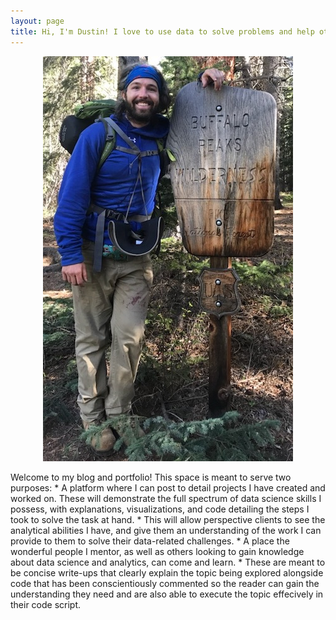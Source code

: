 ```yaml
---
layout: page
title: Hi, I'm Dustin! I love to use data to solve problems and help others better understand the world around them.
---
```


<div style="text-align:center" markdown="1">

![Photo of Dustin Wicker](/assets/img/dustin_wicker.jpg "Dustin Wicker")

</div>  
Welcome to my blog and portfolio! This space is meant to serve two purposes:  
* A platform where I can post to detail projects I have created and worked on. These will demonstrate the full spectrum of data science skills I possess, with explanations, visualizations, and code detailing the steps I took to solve the task at hand.
   * This will allow perspective clients to see the analytical abilities I have, and give them an understanding of the work I can provide to them to solve their data-related challenges.
* A place the wonderful people I mentor, as well as others looking to gain knowledge about data science and analytics, can come and learn.
   * These are meant to be concise write-ups that clearly explain the topic being explored alongside code that has been conscientiously commented so the reader can gain the understanding they need and are also able to execute the topic effecively in their code script.
